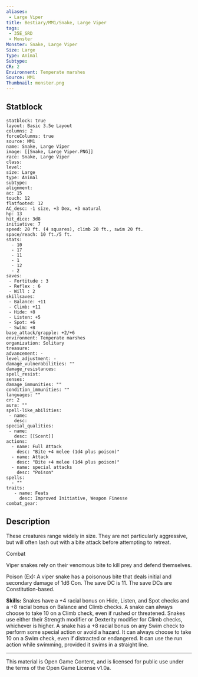 ```yaml
---
aliases:
 - Large Viper
title: Bestiary/MM1/Snake, Large Viper
tags: 
 - 35E_SRD
 - Monster
Monster: Snake, Large Viper
Size: Large
Type: Animal
Subtype: 
CR: 2
Environnent: Temperate marshes
Source: MM1
Thumbnail: monster.png
---
```


## Statblock

```statblock
statblock: true
layout: Basic 3.5e Layout
columns: 2
forceColumns: true
source: MM1 
name: Snake, Large Viper
image: [[Snake, Large Viper.PNG]]
race: Snake, Large Viper
class: 
level: 
size: Large
type: Animal
subtype: 
alignment: 
ac: 15
touch: 12
flatfooted: 12
AC_desc: -1 size, +3 Dex, +3 natural
hp: 13
hit_dice: 3d8
initiative: 7
speed: 20 ft. (4 squares), climb 20 ft., swim 20 ft.
space/reach: 10 ft./5 ft.
stats:
  - 10
  - 17
  - 11
  - 1
  - 12
  - 2
saves:
 - Fortitude : 3
 - Reflex : 6
 - Will : 2
skillsaves:
 - Balance: +11
 - Climb: +11
 - Hide: +8
 - Listen: +5
 - Spot: +6
 - Swim: +8
base_attack/grapple: +2/+6
environment: Temperate marshes
organization: Solitary
treasure: 
advancement: -
level_adjustment: -
damage_vulnerabilities: ""
damage_resistances: 
spell_resist: 
senses: 
damage_immunities: ""
condition_immunities: ""
languages: ""
cr: 2
aura: ""
spell-like_abilities:
 - name: 
   desc: 
special_qualities:
 - name:
   desc: [[Scent]]
actions:
  - name: Full Attack
    desc: "Bite +4 melee (1d4 plus poison)"
  - name: Attack
    desc: "Bite +4 melee (1d4 plus poison)"
  - name: special attacks
    desc: "Poison"
spells:
  - ""
traits:
   - name: Feats
     desc: Improved Initiative, Weapon Finesse
combat_gear:  
```

## Description



These creatures range widely in size. They are not particularly aggressive, but will often lash out with a bite attack before attempting to retreat.

Combat

Viper snakes rely on their venomous bite to kill prey and defend themselves.

Poison (Ex): A viper snake has a poisonous bite that deals initial and secondary damage of 1d6 Con. The save DC is 11. The save DCs are Constitution-based.


**Skills:** Snakes have a +4 racial bonus on Hide, Listen, and Spot checks and a +8 racial bonus on Balance and Climb checks. A snake can always choose to take 10 on a Climb check, even if rushed or threatened. Snakes use either their Strength modifier or Dexterity modifier for Climb checks, whichever is higher. A snake has a +8 racial bonus on any Swim check to perform some special action or avoid a hazard. It can always choose to take 10 on a Swim check, even if distracted or endangered. It can use the run action while swimming, provided it swims in a straight line.

---

This material is Open Game Content, and is licensed for public use under the terms of the Open Game License v1.0a.
